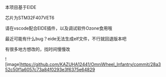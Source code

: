 本项目基于EIDE

芯片为STM32F407VET6









请在vscode配合EIDE插件，以及调试软件Ozone食用哦

最近可能有什么bug？eide无法生成elf文件，不行就回退版本吧

有很多地方想改的，找时间慢慢改



![image]https://github.com/KAZUHA12441/OmniWheel_Infantry/commit/28a352c50f1a6057c73a84f0293e3f6375e64829
